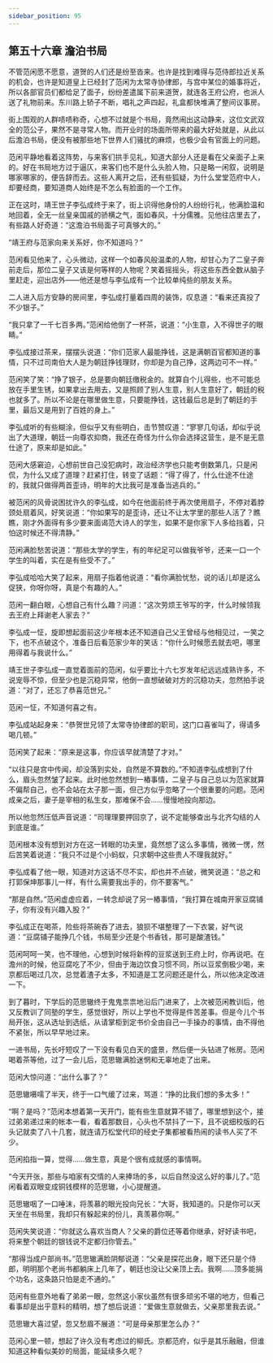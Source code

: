 ```yaml
---
sidebar_position: 95
---
```


## 第五十六章 **澹泊书局**

不管范闲愿不愿意，道贺的人们还是纷至沓来。也许是找到难得与范侍郎拉近关系的机会，也许是知道皇上已经封了范闲为太常寺协律郎，与宫中某位的婚事将近，所以各部官员们都给足了面子，纷纷差遣属下前来道贺，就连各王府公府，也派人送了礼物前来。东川路上轿子不断，唱礼之声四起，礼盒都快堆满了整间议事房。

街上围观的人群啧啧称奇，心想不过就是个书局，竟然闹出这动静来，这位文武双全的范公子，果然不是寻常人物。而开业时的场面所带来的最大好处就是，从此以后澹泊书局，便没有被那些地下世界人们骚扰的麻烦，也极少会有官面上的问题。

范闲平静地看着这阵势，与来客们拱手见礼，知道大部分人还是看在父亲面子上来的。好在书局地方过于逼仄，来客们也不是什么头脸人物，只是略一闲叙，说明是哪家哪家的，便告辞而去。这些人离开之后，还有些狐疑，为什么堂堂范府中人，却要经商，要知道商人始终是不怎么有脸面的一个工作。

正在这时，靖王世子李弘成终于来了，街上识得他身份的人纷纷行礼，他满脸温和地回着，全无一丝皇亲国戚的骄横之气，面如春风，十分儒雅。见他往店里去了，有些路人好奇道：“这澹泊书局面子可真够大的。”

“靖王府与范家向来关系好，你不知道吗？”

范闲看见他来了，心头微动，这样一个如春风般温柔的人物，却甘心为了二皇子奔前走后，那位二皇子又该是何等样的人物呢？笑着摇摇头，将这些东西全数从脑子里赶走，迎出店外——他还是想与李弘成有一个比较单纯些的朋友关系。

二人进入后方安静的房间里，李弘成打量着四周的装饰，叹息道：“看来还真投了不少银子。”

“我只拿了一千七百多两。”范闲给他倒了一杯茶，说道：“小生意，入不得世子的眼睛。”

李弘成接过茶来，摆摆头说道：“你们范家人最能挣钱，这是满朝百官都知道的事情，只不过司南伯大人是为朝廷挣钱理财，你却是为自己挣，这两边可不一样。”

范闲笑了笑：“挣了银子，总是要向朝廷缴税金的。就算自个儿得些，也不可能总放在手里生锈，如果拿出去用去，又是照顾了别人生意，别人生意好了，朝廷的税也就多了。所以不论是在哪里做生意，只要能挣钱，这钱最后总是到了朝廷的手里，最后又是用到了百姓的身上。”

李弘成听的有些糊涂，但似乎又有些明白，击节赞叹道：“寥寥几句话，却似乎说出了大道理，朝廷一向尊农抑商，我还在奇怪为什么你会选择这营生，是不是无意仕途了，原来却是如此。”

范闲大感窘迫，心想前世自己没犯病时，政治经济学也只能考倒数第几，只是闲侃，为什么又成了道理？赶紧打住，转变了话题：“得了得了，什么仕途不仕途的，我就只做得两首歪诗，明年的大比我可是准备当逃兵的。”

被范闲的风骨说困扰许久的李弘成，如今在他面前终于再次使用扇子，不停对着脖颈处扇着风，好笑说道：“你如果写的是歪诗，还让不让太学里的那些人活了？瞧瞧，刚才外面得有多少要来面谒范大诗人的学生，如果不是你家下人多给挡着，只怕这时候还不得清静。”

范闲满脸愁苦说道：“那些太学的学生，有的年纪足可以做我爷爷，还来一口一个学生的叫着，实在是有些受不了。”

李弘成哈哈大笑了起来，用扇子指着他说道：“看你满脸忧愁，说的话儿却是这么促狭，你呀你呀，真是个有趣的人。”

范闲一翻白眼，心想自己有什么趣？问道：“这次劳烦王爷写的字，什么时候领我去王府上拜谢老人家去？”

李弘成一怔，旋即想起面前这少年根本还不知道自己父王曾经与他相见过，一笑之下，也不点破这个，准备日后看范家少年的笑话：“你什么时候愿去就去吧，哪里用得着与我说什么。”

靖王世子李弘成一直觉着面前的范闲，似乎要比十六七岁发年纪远远成熟许多，不说宠辱不惊，但至少也是沉稳异常，他倒一直想破破对方的沉稳功夫，忽然拍手说道：“对了，还忘了恭喜范世兄。”

范闲一怔，不知道何喜之有。

李弘成站起身来：“恭贺世兄领了太常寺协律郎的职司，这门口喜雀叫了，得请多喝几顿。”

范闲笑了起来：“原来是这事，你应该早就清楚了才对。”

“以往只是宫中传闻，却没落到实处，自然是不算数的。”不知道李弘成想到了什么，眉头忽然皱了起来。此时他忽然想到一樁事情，二皇子与自己总以为范家就算不偏帮自己，也不会站在太子那一面，但己方似乎忽略了一个很重要的问题。范闲成亲之后，妻子是宰相的私生女，那难保不会……慢慢地投向那边。

所以他忽然压低声音说道：“司理理要押回京了，说不定能够查出与北齐勾结的人到底是谁。”

范闲根本没有想到对方在这一转眼的功夫里，竟然想了这么多事情，微微一愣，然后苦笑着说道：“我只不过是个小蚂蚁，只求朝中这些贵人不理我就好。”

李弘成看了他一眼，知道对方这话不尽不实，却也并不点破，微笑说道：“总之和打郭保坤那事儿一样，有什么需要我出手的，你不要客气。”

“那是自然。”范闲虚虚应着，一转念却说了另一樁事情，“我打算在城南开家豆腐铺子，你有没有兴趣入股？”

李弘成正在喝茶，险些将茶碗吞了进去，狼狈不堪整理了一下衣裳，好气说道：“豆腐铺子能挣几个钱，书局至少还是个书香钱，那可是酸渣钱。”

范闲呵呵一笑，也不理他，心想到时候将新榨的豆浆送到王府上时，你再说吧。在澹州的时候，他豆腐吃了不少，但由于海边饮食习惯不同，所以豆浆倒极少喝，来京都后喝过几次，总觉着渣子太多，不知道是工艺问题还是什么，所以他决定改进一下。

到了暮时，下学后的范思辙终于鬼鬼祟祟地沿后门进来了，上次被范闲教训后，他又反教训了同塾的学生，感觉很好，所以上学也不觉得是件苦差事。但是今儿个书局开张，这从选址到选纸，从请掌柜到定书价全由自己一手操办的事情，由不得他不紧张，所以早早地过来。

一进书局，先长吁短叹了一下没有看见白天的盛景，然后便一头钻进了帐房。范闲喝着茶等他，过了一会儿后，范思辙满脸迷惘和无辜地走了出来。

范闲大惊问道：“出什么事了？”

范思辙嗫嚅了半天，终于一口气缓了过来，骂道：“挣的比我们想的多太多！”

“啊？是吗？”范闲本想着第一天开门，能有些生意就算不错了，哪里想到这个，接过弟弟递过来的帐本一看，看着那数目，心头也不禁抖了一下，且不说细校版的石头记就卖了八十几套，就连请万松堂代印的经史子集都被看热闹的读书人买了不少。

范闲掐指一算，觉得……做生意，真是个很有成就感的事情啊。

“今天开张，那些与咱家有交情的人来捧场的多，以后自然没这么好的事儿了。”范闲看着双眼变成铜钱模样的范思辙，小心提醒道。

范思辙咽了一口唾沫，将羡慕的眼光投向兄长：“大哥，我知道的。只是你可以天天坐在书局里，我却只有躲起来的份儿，真羡慕你啊。”

范闲失笑说道：“你就这么喜欢当商人？父亲的爵位还等着你继承，好好读书吧，将来整个朝廷的银钱说不定都归你管去。”

“那得当成户部尚书。”范思辙满脸阴郁说道：“父亲是探花出身，眼下还只是个侍郎，明明那个老尚书都躺床上几年了，朝廷也没让父亲顶上去。我啊……顶多能捐个功名，这条路只怕是走不通的。”

范闲有些意外地看了弟弟一眼，忽然这小家伙虽然有很多顽劣不堪的地方，但看己看事却是出乎意料的精明，想了想后说道：“爱做生意就做去，父亲那里我去说。”

范思辙大喜过望，忽又愁眉不展道：“可是母亲那里怎么办？”

范闲心里一顿，想起了许久没有考虑过的柳氏。京都范府，似乎是其乐融融，但谁知道这种看似美妙的局面，能延续多久呢？


